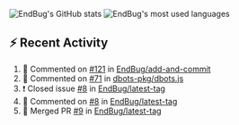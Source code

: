 ![EndBug's GitHub stats](https://github-readme-stats.vercel.app/api?username=endbug&show_icons=true)
![EndBug's most used languages](https://github-readme-stats.vercel.app/api/top-langs/?username=endbug&layout=compact)

## ⚡ Recent Activity

<!--START_SECTION:activity-->
1. 💬 Commented on [#121](https://github.com//EndBug/add-and-commit/issues/121) in [EndBug/add-and-commit](https://github.com//EndBug/add-and-commit)
2. 💬 Commented on [#71](https://github.com//dbots-pkg/dbots.js/issues/71) in [dbots-pkg/dbots.js](https://github.com//dbots-pkg/dbots.js)
3. ❗️ Closed issue [#8](https://github.com//EndBug/latest-tag/issues/8) in [EndBug/latest-tag](https://github.com//EndBug/latest-tag)
4. 💬 Commented on [#8](https://github.com//EndBug/latest-tag/issues/8) in [EndBug/latest-tag](https://github.com//EndBug/latest-tag)
5. 🎉 Merged PR [#9](https://github.com//EndBug/latest-tag/pull/9) in [EndBug/latest-tag](https://github.com//EndBug/latest-tag)
<!--END_SECTION:activity-->
